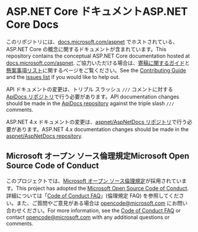 # <a name="aspnet-core-docs"></a><span data-ttu-id="9d32f-101">ASP.NET Core ドキュメント</span><span class="sxs-lookup"><span data-stu-id="9d32f-101">ASP.NET Core Docs</span></span>

<span data-ttu-id="9d32f-102">このリポジトリには、[docs.microsoft.com/aspnet](https://docs.microsoft.com/aspnet) でホストされている、ASP.NET Core の概念に関するドキュメントが含まれています。</span><span class="sxs-lookup"><span data-stu-id="9d32f-102">This repository contains the conceptual ASP.NET Core documentation hosted at [docs.microsoft.com/aspnet](https://docs.microsoft.com/aspnet).</span></span> <span data-ttu-id="9d32f-103">ご協力いただける場合は、[寄稿に関するガイド](CONTRIBUTING.md)と[懸案事項リスト](https://github.com/aspnet/Docs/issues)に関するページをご覧ください。</span><span class="sxs-lookup"><span data-stu-id="9d32f-103">See the [Contributing Guide](CONTRIBUTING.md) and the [issues list](https://github.com/aspnet/Docs/issues) if you would like to help out.</span></span>

<span data-ttu-id="9d32f-104">API ドキュメントの変更は、トリプル スラッシュ `///` コメントに対する [ApiDocs リポジトリ](https://github.com/aspnet/ApiDocs)で行う必要があります。</span><span class="sxs-lookup"><span data-stu-id="9d32f-104">API documentation changes should be made in the [ApiDocs repository](https://github.com/aspnet/ApiDocs) against the triple slash `///` comments.</span></span>

<span data-ttu-id="9d32f-105">ASP.NET 4.x ドキュメントの変更は、[aspnet/AspNetDocs リポジトリ](https://github.com/aspnet/AspNetDocs)で行う必要があります。</span><span class="sxs-lookup"><span data-stu-id="9d32f-105">ASP.NET 4.x documentation changes should be made in the [aspnet/AspNetDocs repository](https://github.com/aspnet/AspNetDocs).</span></span>

## <a name="microsoft-open-source-code-of-conduct"></a><span data-ttu-id="9d32f-106">Microsoft オープン ソース倫理規定</span><span class="sxs-lookup"><span data-stu-id="9d32f-106">Microsoft Open Source Code of Conduct</span></span>

<span data-ttu-id="9d32f-107">このプロジェクトでは、[Microsoft オープン ソース倫理規定](https://opensource.microsoft.com/codeofconduct/)が採用されています。</span><span class="sxs-lookup"><span data-stu-id="9d32f-107">This project has adopted the [Microsoft Open Source Code of Conduct](https://opensource.microsoft.com/codeofconduct/).</span></span>
<span data-ttu-id="9d32f-108">詳細については「[Code of Conduct FAQ](https://opensource.microsoft.com/codeofconduct/faq/)」(倫理規定 FAQ) を参照してください。また、ご質問やご意見がある場合は [opencode@microsoft.com](mailto:opencode@microsoft.com) にお問い合わせください。</span><span class="sxs-lookup"><span data-stu-id="9d32f-108">For more information, see the [Code of Conduct FAQ](https://opensource.microsoft.com/codeofconduct/faq/) or contact [opencode@microsoft.com](mailto:opencode@microsoft.com) with any additional questions or comments.</span></span>
